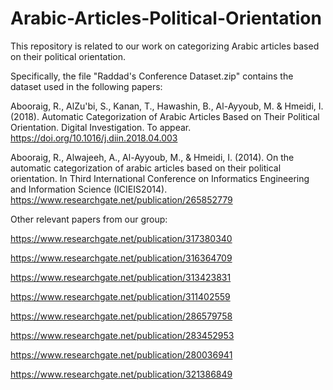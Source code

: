 # Arabic-Articles-Political-Orientation
This repository is related to our work on categorizing Arabic articles based on their political orientation.

Specifically, the file "Raddad's Conference Dataset.zip" contains the dataset used in the following papers:

Abooraig, R., AlZu'bi, S., Kanan, T., Hawashin, B., Al-Ayyoub, M. & Hmeidi, I. (2018). Automatic Categorization of Arabic Articles Based on Their Political Orientation. Digital Investigation. To appear.
https://doi.org/10.1016/j.diin.2018.04.003 

Abooraig, R., Alwajeeh, A., Al-Ayyoub, M., & Hmeidi, I. (2014). On the automatic categorization of arabic articles based on their political orientation. In Third International Conference on Informatics Engineering and Information Science (ICIEIS2014).
https://www.researchgate.net/publication/265852779

Other relevant papers from our group:

https://www.researchgate.net/publication/317380340

https://www.researchgate.net/publication/316364709

https://www.researchgate.net/publication/313423831

https://www.researchgate.net/publication/311402559

https://www.researchgate.net/publication/286579758

https://www.researchgate.net/publication/283452953

https://www.researchgate.net/publication/280036941

https://www.researchgate.net/publication/321386849
